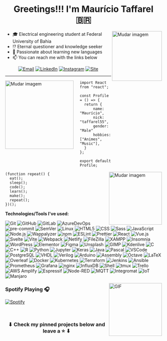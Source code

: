 <h1 align="center">Greetings!!! I'm Maurício Taffarel 🇧🇷</h1>

<div>

<img align='right' height='160' src='assets/certificate.svg' alt='Mudar imagem'>
<!-- https://undraw.co/illustrations -->
<!-- https://user-images.githubusercontent.com/76244600/130684066-fb0b5e47-6c93-469e-ba45-7cb62833b965.png -->

- :mortar_board: Electrical engineering student at Federal University of Bahia
- :interrobang: Eternal questioner and knowledge seeker
- :blue_book: Passionate about learning new languages
- :mailbox: You can reach me with the links below

<center>

[![Email](https://img.shields.io/badge/-EMAIL-D14836?style=for-the-badge&logo=gmail&logoColor=white)](https://mailhide.io/e/oG66zHuS)
[![LinkedIn](https://img.shields.io/badge/-LINKEDIN-0077B5?style=for-the-badge&logo=linkedin&logoColor=white)](https://www.linkedin.com/in/mauriciotaffarel)
[![Instagram](https://img.shields.io/badge/insta-%23E4405F.svg?style=for-the-badge&logo=instagram&logoColor=white)](https://www.instagram.com/taffarel55)
[![Site](https://img.shields.io/badge/site-10B420.svg?style=for-the-badge&logo=github)](https://taffarel.tech)

---

</center>

<img align='left' height='220' style="margin-right:20px" src='assets/firmware.svg' alt='Mudar imagem'>

```tsx
import React from "react";

const Profile = () => {
  return {
      name: "Maurício",
      nick: "taffarel55",
      gender: "Male"
      hobbies: ["Animes", "Music"],
  }
};

export default Profile;
```

<img align='right' height='170' style="margin-left:20px" src='assets/programming.svg' alt='Mudar imagem'>

```tsx
(function repeat() {
  eat();
  sleep();
  code();
  learn();
  make();
  repeat();
})();
```

</div>

**Technologies/Tools I've used:**

![Git](https://img.shields.io/badge/-Git-000?&logo=git)
![GitHub](https://img.shields.io/badge/-GitHub-000000?&logo=github)
![GitLab](https://img.shields.io/badge/-GitLab-000000?&logo=gitlab)
![AzureDevOps](https://img.shields.io/badge/-AzureDevOps-000?&logo=azuredevops&logoColor=0078D7)
![pre-commit](https://img.shields.io/badge/-precommit-000?&logo=precommit)
![SemVer](https://img.shields.io/badge/-SemVer-000?&logo=SemVer&logoColor=3F4551)
![Linux](https://img.shields.io/badge/-Linux-000?&logo=Linux&logoColor=FCC624)
![HTML5](https://img.shields.io/badge/-HTML5-000?&logo=html5)
![CSS](https://img.shields.io/badge/-CSS-000?&logo=css3&logoColor=1572B6)
![Sass](https://img.shields.io/badge/-Sass-000?&logo=SASS)
![JavaScript](https://img.shields.io/badge/-JavaScript-000000?&logo=javascript)
![Node.js](https://img.shields.io/badge/-Node-000?&logo=node.js)
![Wappalyzer](https://img.shields.io/badge/-Wappalyzer-000000?&logo=Wappalyzer&logoColor=32067C)
![npm](https://img.shields.io/badge/-npm-000000?&logo=npm)
![ESLint](https://img.shields.io/badge/-ESLint-000000?&logo=ESLint&logoColor=4B32C3)
![Prettier](https://img.shields.io/badge/-Prettier-000000?&logo=Prettier)
![React](https://img.shields.io/badge/-React-000?&logo=React)
![Vue.js](https://img.shields.io/badge/-Vue.js-000?&logo=Vue.js)
![Svelte](https://img.shields.io/badge/-Svelte-000?&logo=Svelte)
![Vite](https://img.shields.io/badge/-Vite-000?&logo=vite)
![Webpack](https://img.shields.io/badge/-Webpack-000?&logo=Webpack)
![Netlify](https://img.shields.io/badge/-Netlify-000?&logo=Netlify)
![FileZilla](https://img.shields.io/badge/-FileZilla-000000?style=flat&logo=FileZilla&logoColor=BF0000)
![XAMPP](https://img.shields.io/badge/-XAMPP-000000?style=flat&logo=XAMPP)
![Insomnia](https://img.shields.io/badge/-Insomnia-000000?style=flat&logo=Insomnia&logoColor=4000BF)
![WordPress](https://img.shields.io/badge/-WordPress-000000?style=flat&logo=wordpress&logoColor=21759B)
![Elementor](https://img.shields.io/badge/-Elementor-000000?style=flat&logo=elementor&logoColor=92003B)
![Figma](https://img.shields.io/badge/-Figma-000000?style=flat&logo=figma)
![Unsplash](https://img.shields.io/badge/-Unsplash-000000?style=flat&logo=Unsplash&logoColor=333)
![GIMP](https://img.shields.io/badge/-GIMP-000000?style=flat&logo=GIMP&logoColor=5C5543)
![Kdenlive](https://img.shields.io/badge/-Kdenlive-000000?style=flat&logo=Kdenlive)
![C](https://img.shields.io/badge/-C-000000?style=flat&logo=C)
![C++](https://img.shields.io/badge/-C++-000000?style=flat&logo=C%2B%2B&logoColor=00599C)
![R](https://img.shields.io/badge/-R-000?&logo=r&logoColor=1572B6)
![Python](https://img.shields.io/badge/-Python-000000?style=flat&logo=python)
![Jupyter](https://img.shields.io/badge/-Jupyter-000000?style=flat&logo=jupyter)
![Keras](https://img.shields.io/badge/-Keras-000000?style=flat&logo=keras&logoColor=D00000)
![Java](https://img.shields.io/badge/-Java-000000?style=flat&logo=oracle&logoColor=F80000)
![Pascal](https://img.shields.io/badge/-Pascal-000000?style=flat&logo=delphi&logoColor=EE1F35)
![VSCode](https://img.shields.io/badge/-VSCode-000?&logo=Visual%20Studio%20Code&logoColor=007ACC)
![PostgreSQL](https://img.shields.io/badge/-PostgreSQL-000?&logo=postgresql&logoColor=336791)
![VHDL](https://img.shields.io/badge/-VHDL-000000?style=flat&logo=amazonec2&logoColor=777)
![Verilog](https://img.shields.io/badge/-Verilog-000000?style=flat&logo=v&logoColor=1a348f)
![Arduino](https://img.shields.io/badge/-Arduino-000000?style=flat&logo=arduino)
![Assembly](https://img.shields.io/badge/-Assembly-000?&logo=AssemblyScript&logoColor=007AAC)
![Octave](https://img.shields.io/badge/-Octave-000?&logo=Octave)
![LaTeX](https://img.shields.io/badge/-LaTeX-000?&logo=LaTeX&logoColor=008080)
![Overleaf](https://img.shields.io/badge/-Overleaf-000?&logo=Overleaf)
![Docker](https://img.shields.io/badge/-Docker-000?&logo=Docker)
![Kubernetes](https://img.shields.io/badge/-Kubernetes-000?&logo=Kubernetes)
![Terraform](https://img.shields.io/badge/-Terraform-000?&logo=Terraform&logoColor=7B42BC)
![Jenkins](https://img.shields.io/badge/-Jenkins-000?&logo=Jenkins)
![Ansible](https://img.shields.io/badge/-Ansible-000?&logo=Ansible&logoColor=EE0000)
![Prometheus](https://img.shields.io/badge/-Prometheus-000?&logo=Prometheus)
![Grafana](https://img.shields.io/badge/-Grafana-000?&logo=grafana)
![nginx](https://img.shields.io/badge/-nginx-000?&logo=NGINX&logoColor=009639)
![InfluxDB](https://img.shields.io/badge/-InfluxDB-000?&logo=influxdb)
![Shell](https://img.shields.io/badge/-Shell-000?&logo=gnubash)
![tmux](https://img.shields.io/badge/-tmux-000?&logo=tmux)
![Trello](https://img.shields.io/badge/-Trello-000?&logo=Trello&logoColor=0052CC)
![AWS Amplify](https://img.shields.io/badge/-Amplify-000?&logo=awsamplify)
![Espressif](https://img.shields.io/badge/-ESP32-000?&logo=espressif)
![Node-RED](https://img.shields.io/badge/-NodeRED-000?&logo=nodered&logoColor=8F0000)
![MQTT](https://img.shields.io/badge/-MQTT-000?&logo=MQTT&logoColor=660066)
![Integromat](https://img.shields.io/badge/-Integromat-000?&logo=Integromat)
![IoT](https://img.shields.io/badge/-IoT-000?&logo=ESPHome&logoColor=0095DE)
![Manjaro](https://img.shields.io/badge/-Manjaro-000?&logo=Manjaro)



<!--
![MongoDB](https://img.shields.io/badge/-MongoDB-000?&logo=mongodb&logoColor=47A248)
![Docker](https://img.shields.io/badge/-Docker-000?&logo=Docker)
![Kubernetes](https://img.shields.io/badge/-Kubernetes-000?&logo=Kubernetes)
-->

<img align="right" alt="GIF" height="170px" src="https://media.giphy.com/media/J5B1Y8QZnzXXbLQIBu/giphy.gif" />

### Spotify Playing 🎧

[![Spotify](https://novatorem-taffarel55.vercel.app/api/spotify/?background_color=00000000&border_color=00000000)](https://open.spotify.com/user/12148677565)

<!--
### Recent Github Activity :timer_clock:

START_SECTION:activity-->

<br>

<h3 align="center">
	⬇ Check my pinned projects below and leave a ⭐️ ⬇
</h3>
